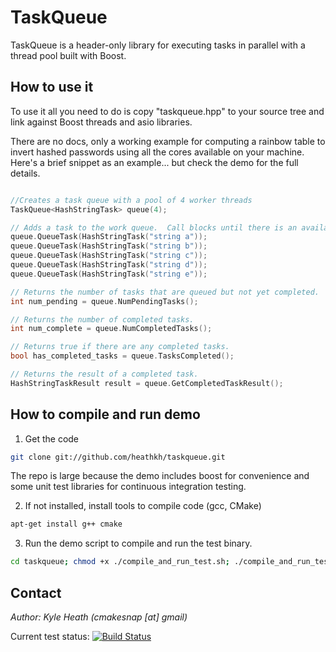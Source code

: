 TaskQueue
===================
TaskQueue is a header-only library for executing tasks in parallel with a thread pool built with Boost. 

How to use it
-----

To use it all you need to do is copy "taskqueue.hpp" to your source tree and link against Boost threads and asio libraries.

There are no docs, only a working example for computing a rainbow table to invert hashed passwords using all the cores available on your machine.  Here's a brief snippet as an example... but check the demo for the full details.

```CPP

//Creates a task queue with a pool of 4 worker threads
TaskQueue<HashStringTask> queue(4);

// Adds a task to the work queue.  Call blocks until there is an available thread in the pool.
queue.QueueTask(HashStringTask("string a"));
queue.QueueTask(HashStringTask("string b"));
queue.QueueTask(HashStringTask("string c"));
queue.QueueTask(HashStringTask("string d"));
queue.QueueTask(HashStringTask("string e"));

// Returns the number of tasks that are queued but not yet completed.
int num_pending = queue.NumPendingTasks();

// Returns the number of completed tasks.
int num_complete = queue.NumCompletedTasks();

// Returns true if there are any completed tasks.
bool has_completed_tasks = queue.TasksCompleted();

// Returns the result of a completed task.  
HashStringTaskResult result = queue.GetCompletedTaskResult();

```

How to compile and run demo
-------------------------
1. Get the code
````bash
git clone git://github.com/heathkh/taskqueue.git
````
The repo is large because the demo includes boost for convenience and some unit test libraries for continuous integration testing.

2. If not installed, install tools to compile code (gcc, CMake)
````bash
apt-get install g++ cmake
````   

3. Run the demo script to compile and run the test binary.
````bash
cd taskqueue; chmod +x ./compile_and_run_test.sh; ./compile_and_run_test.sh 
````   

Contact
------
*Author: Kyle Heath (cmakesnap [at] gmail)*  

Current test status: [![Build Status](https://travis-ci.org/heathkh/taskqueue.png)](https://travis-ci.org/heathkh/taskqueue)

